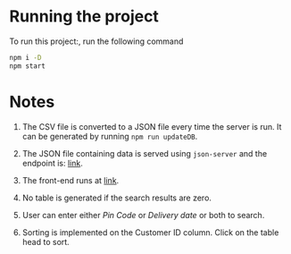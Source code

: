 # Running the project

To run this project:, run the following command

```bash
npm i -D
npm start
```

# Notes

1. The CSV file is converted to a JSON file every time the server is run. It can be generated by running `npm run updateDB`.

2. The JSON file containing data is served using `json-server` and the endpoint is: [link](http://0.0.0.0:3000/content).
3. The front-end runs at [link](http://0.0.0.0:5000).
4. No table is generated if the search results are zero.
5. User can enter either _Pin Code_ or _Delivery date_ or both to search.
6. Sorting is implemented on the Customer ID column. Click on the table head to sort.
